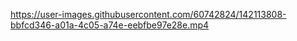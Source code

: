 https://user-images.githubusercontent.com/60742824/142113808-bbfcd346-a01a-4c05-a74e-eebfbe97e28e.mp4

